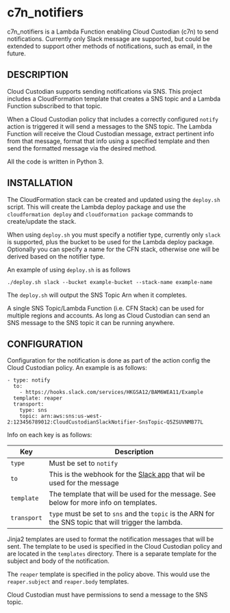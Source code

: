 # c7n_notifiers

c7n_notifiers is a Lambda Function enabling Cloud Custodian (c7n) to send notifications. Currently only Slack message are supported, but could be extended to support other methods of notifications, such as email, in the future.

## DESCRIPTION

Cloud Custodian supports sending notifications via SNS. This project includes a CloudFormation template that creates a SNS topic and a Lambda Function subscribed to that topic.

When a Cloud Custodian policy that includes a correctly configured `notify` action is triggered it will send a messages to the SNS topic. The Lambda Function will receive the Cloud Custodian message, extract pertinent info from that message, format that info using a specified template and then send the formatted message via the desired method.

All the code is written in Python 3.

## INSTALLATION

The CloudFormation stack can be created and updated using the `deploy.sh` script. This will create the Lambda deploy package and use the `cloudformation deploy` and `cloudformation package` commands to create/update the stack.

When using `deploy.sh` you must specify a notifier type, currently only `slack` is supported, plus the bucket to be used for the Lambda deploy package. Optionally you can specify a name for the CFN stack, otherwise one will be derived based on the notifier type.

An example of using `deploy.sh` is as follows

```
./deploy.sh slack --bucket example-bucket --stack-name example-name
```

The `deploy.sh` will output the SNS Topic Arn when it completes.

A single SNS Topic/Lambda Function (i.e. CFN Stack) can be used for multiple regions and accounts. As long as Cloud Custodian can send an SNS message to the SNS topic it can be running anywhere.

## CONFIGURATION
Configuration for the notification is done as part of the action config the Cloud Custodian policy. An example is as follows:

```
- type: notify
  to:
    - https://hooks.slack.com/services/HKGSA12/BAM6WEA11/Example
  template: reaper
  transport:
    type: sns
    topic: arn:aws:sns:us-west-2:123456789012:CloudCustodianSlackNotifier-SnsTopic-Q5ZSUVNMB77L
```

Info on each key is as follows:

| Key | Description |
|---|---|
| `type` | Must be set to `notify` |
| `to` | This is the webhook for the [Slack app](https://api.slack.com/slack-apps) that wil be used for the message |
| `template` | The template that will be used for the message. See below for more info on templates.|
| `transport` | `type` must be set to `sns` and the `topic` is the ARN for the SNS topic that will trigger the lambda. |

Jinja2 templates are used to format the notification messages that will be sent. The template to be used is specified in the Cloud Custodian policy and are located in the `templates` directory. There is a separate template for the subject and body of the notification.

The `reaper` template is specified in the policy above. This would use the `reaper.subject` and `reaper.body` templates.

Cloud Custodian must have permissions to send a message to the SNS topic.


